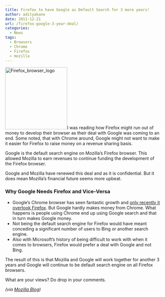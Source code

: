 ```yaml
---
title: Firefox to have Google as Default Search for 3 more years!
author: adityakane
date: 2011-12-21
url: /firefox-google-3-year-deal/
categories:
  - News
tags:
  - Browsers
  - Chrome
  - Firefox
  - mozilla
---
```

<a href="http://devilsworkshop.org/sync-firefox-addons-across-multiple-pcs/firefox_browser_logo/" rel="attachment wp-att-32947"><img class="alignright size-thumbnail wp-image-32947" title="Firefox Logo" src="http://cdn.devilsworkshop.org/files/2010/11/Firefox_browser_logo-200x200.png" alt="Firefox_browser_logo" width="200" height="200" /></a>I was reading how Firefox might run out of money to develop their browser as their deal with Google was coming to an end. Some noted, that with Chrome around, Google might not want to make it easier for Firefox to raise money on a revenue sharing basis.

Google is the default search engine on Mozilla’s Firefox browser. This allowed Mozilla to earn revenues to continue funding the development of the Firefox browser.

Google and Mozilla have renewed this deal and as it is confidential. But it does mean Mozilla’s financial future seems more upbeat.

### Why Google Needs Firefox and Vice-Versa

  * Google’s Chrome browser has seen fantastic growth and [only recently it overtook Firefox][1]. But Google hardly makes money from Chrome. What happens is people using Chrome end up using Google search and that in turn makes Google money.
  * Not being the default search engine for Firefox would have meant conceding a significant number of users to Bing or another search engine.
  * Also with Microsoft’s history of being difficult to work with when it comes to browsers, Firefox would prefer a deal with Google and not Bing.

The result of this is that Mozilla and Google will work together for another 3 years and Google will continue to be default search engine on all Firefox browsers.

What are your views? Do drop in your comments.

*(via *<a href="http://blog.mozilla.com/blog/2011/12/20/mozilla-and-google-sign-new-agreement-for-default-search-in-firefox/" onclick="_gaq.push(['_trackEvent', 'outbound-article', 'http://blog.mozilla.com/blog/2011/12/20/mozilla-and-google-sign-new-agreement-for-default-search-in-firefox/', 'Mozilla Blog']);" ><em>Mozilla Blog</em></a>*)*

 [1]: http://devilsworkshop.org/chrome-2nd-popular-browser/ "Chrome races to 2nd most popular browser in 2 years"
